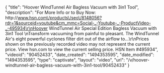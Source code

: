 {
    "title": "Hoover WindTunnel Air Bagless Vacuum with 3in1 Tool",
    "description": "For More Info or to Buy Now: http:\/\/www.hsn.com\/products\/seo\/8148056?rdr=1&sourceid=youtube&cm_mmc=Social-_-Youtube-_-ProductVideo-_-495934\r\nHoover WindTunnel Air Special Edition Bagless Vacuum with 3in1 Tool \nTransform vacuuming from painful to pleasant. The WindTunnel Air's eight powerful cyclones filter dirt out of the airflow to...\r\nPrices shown on the previously recorded video may not represent the current price.  View hsn.com to view the current selling price. HSN Item #495934",
    "videoid": "90452433",
    "date_created": "1494353595",
    "date_modified": "1494353595",
    "type": "captivate",
    "layout": "video",
    "url": "\/v\/hoover-windtunnel-air-bagless-vacuum-with-3in1-tool\/90452433"
}